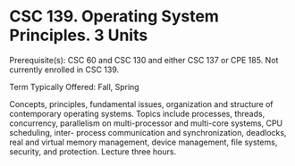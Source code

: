 # CSC 139. Operating System Principles. 3 Units

Prerequisite(s): CSC 60 and CSC 130 and either CSC 137 or CPE 185. Not currently enrolled in CSC 139.

Term Typically Offered: Fall, Spring

Concepts, principles, fundamental issues, organization and structure of
contemporary operating systems. Topics include processes, threads, concurrency,
parallelism on multi-processor and multi-core systems, CPU scheduling,
inter- process communication and synchronization, deadlocks, real and virtual
memory management, device management, file systems, security, and protection.
Lecture three hours.
